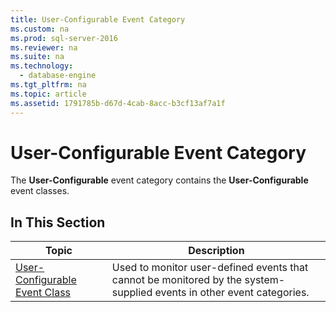 ```yaml
---
title: User-Configurable Event Category
ms.custom: na
ms.prod: sql-server-2016
ms.reviewer: na
ms.suite: na
ms.technology: 
  - database-engine
ms.tgt_pltfrm: na
ms.topic: article
ms.assetid: 1791785b-d67d-4cab-8acc-b3cf13af7a1f
---
```

# User-Configurable Event Category
  The **User\-Configurable** event category contains the **User\-Configurable** event classes.  
  
## In This Section  
  
|Topic|Description|  
|-----------|-----------------|  
|[User-Configurable Event Class](../../Topics/TopicNameNotContainA/User-Configurable-Event-Class.md)|Used to monitor user\-defined events that cannot be monitored by the system\-supplied events in other event categories.|  
  
  